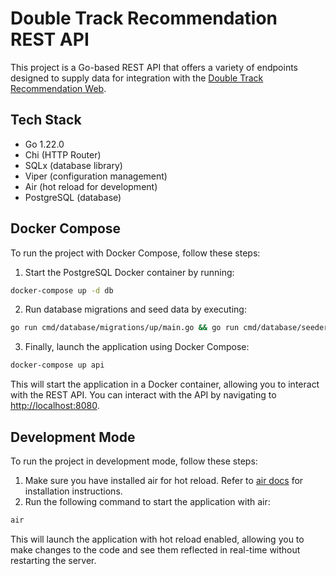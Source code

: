 # Double Track Recommendation REST API

This project is a Go-based REST API that offers a variety of endpoints designed to supply data for integration with the [Double Track Recommendation Web](https://github.com/albugowy15/double-track-recommendations-web).

## Tech Stack

- Go 1.22.0
- Chi (HTTP Router)
- SQLx (database library)
- Viper (configuration management)
- Air (hot reload for development)
- PostgreSQL (database)

## Docker Compose

To run the project with Docker Compose, follow these steps:

1. Start the PostgreSQL Docker container by running:

```bash
docker-compose up -d db
```

2. Run database migrations and seed data by executing:

```bash
go run cmd/database/migrations/up/main.go && go run cmd/database/seeder/main.go
```

3. Finally, launch the application using Docker Compose:

```bash
docker-compose up api
```

This will start the application in a Docker container, allowing you to interact with the REST API. You can interact with the API by navigating to [http://localhost:8080](http://localhost:8080).

## Development Mode

To run the project in development mode, follow these steps:

1. Make sure you have installed air for hot reload. Refer to [air docs](https://github.com/cosmtrek/air) for installation instructions.
2. Run the following command to start the application with air:

```bash
air
```

This will launch the application with hot reload enabled, allowing you to make changes to the code and see them reflected in real-time without restarting the server.

```

```
